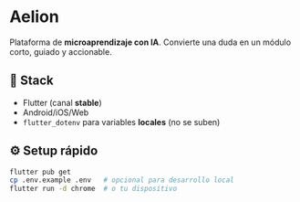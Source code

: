 # Aelion

Plataforma de **microaprendizaje con IA**. Convierte una duda en un módulo corto, guiado y accionable.

## 🚀 Stack
- Flutter (canal **stable**)
- Android/iOS/Web
- `flutter_dotenv` para variables **locales** (no se suben)

## ⚙️ Setup rápido
```bash
flutter pub get
cp .env.example .env   # opcional para desarrollo local
flutter run -d chrome  # o tu dispositivo
